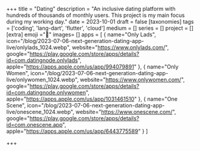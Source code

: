+++
title = "Dating"
description = "An inclusive dating platform with hundreds of thousands of monthly users. This project is my main focus during my working day."
date = 2023-10-01
draft =  false
[taxonomies]
tags = ['coding', 'lang-dart', 'flutter', 'cloud']
medium = []
series = []
project = []
[extra]
emoji ="💞"
images= []
apps = [ { name="Only Lads", icon="/blog/2023-07-06-next-generation-dating-app-live/onlylads_1024.webp", website="https://www.onlylads.com/", google="https://play.google.com/store/apps/details?id=com.datingnode.onlylads", apple="https://apps.apple.com/us/app/994079891" }, { name="Only Women", icon="/blog/2023-07-06-next-generation-dating-app-live/onlywomen_1024.webp", website="https://www.onlywomen.com/", google="https://play.google.com/store/apps/details?id=com.datingnode.onlywomen", apple="https://apps.apple.com/us/app/1031461510" }, { name="One Scene", icon="/blog/2023-07-06-next-generation-dating-app-live/onescene_1024.webp", website="https://www.onescene.com/", google="https://play.google.com/store/apps/details?id=com.onescene.app", apple="https://apps.apple.com/us/app/6443775589" } ]

+++

